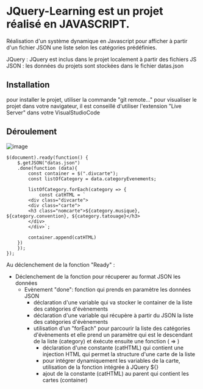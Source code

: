 # JQuery-Learning est un projet réalisé en JAVASCRIPT.

Réalisation d'un système dynamique en Javascript pour afficher à partir d'un fichier JSON une liste selon les catégories prédéfinies.

JQuery : JQuery est inclus dans le projet localement à partir des fichiers JS
JSON : les données du projets sont stockées dans le fichier datas.json


## Installation

pour installer le projet, utiliser la commande "git remote..."
pour visualiser le projet dans votre navigateur, il est conseillé d'utiliser l'extension "Live Server" dans votre VisualStudioCode

## Déroulement 

![image](https://github.com/user-attachments/assets/dea5da73-ea77-4919-9703-223797d356e2)


```
$(document).ready(function() {
    $.getJSON("datas.json")
    .done(function (data){
        const container = $(".divcarte");
        const listOfCategory = data.categoryEvenements;

        listOfCategory.forEach(category => {
            const catHTML = `
        <div class="divcarte">
        <div class="carte">
        <h3 class="nomcarte">${category.musique}, ${category.convention}, ${category.tatouage}</h3>
        </div>
        </div>`;
        
        container.append(catHTML)
    })
    });
});
```


Au déclenchement de la fonction "Ready" :
  - Déclenchement de la fonction pour récuperer au format JSON les données
      - Evènement "done": fonction qui prends en paramètre les données JSON
        - déclaration d'une variable qui va stocker le container de la liste des catégories d'évènements
        - déclaration d'une variable qui récupère à partir du JSON la liste des catégories d'évènements
        - utilisation d'un "forEach" pour parcourir la liste des catégories d'évènements et elle prend un paramètre qui est le descendant de la liste (category) et éxécute ensuite une fonction ( => )
          - déclaration d'une constante (catHTML) qui contient une injection HTML qui permet la structure d'une carte de la liste
          - pour intégrer dynamiquement les variables de la carte, utilisation de la fonction intégrée à JQuery ${}
          - ajout de la constante (catHTML) au parent qui contient les cartes (container)
